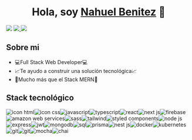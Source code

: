 <div align="center">
<h1 align="center">Hola, soy <a href="https://nahuel-benitez.com.ar/">Nahuel Benitez</a> 👋</h1>
</div>
<img src="https://i.imgur.com/tSIPNGN.png">

<a target="blank" href="https://www.linkedin.com/in/nahuel-benitez/">
<img src="https://img.shields.io/badge/LinkedIn-0077B5?style=for-the-badge&logo=linkedin&logoColor=white"/>
</a>
<a target="blank" href="https://nahuel-benitez.com.ar/">
<img src="https://img.shields.io/badge/Portfolio-255E63?style=for-the-badge&logo=About.me&logoColor=white"/>
</a>

## Sobre mi

- 💻​Full Stack Web Developer💻​
- 📈Te ayudo a construir una solución tecnológica📈
- 🚀Mucho más que el Stack MERN🚀
  <br>

## Stack tecnológico

<div style="display: flex; flex-wrap: wrap;">

<img src="https://img.shields.io/badge/HTML5-E34F26?style=for-the-badge&logo=html5&logoColor=white" alt="icon html">
<img src="https://img.shields.io/badge/CSS3-1572B6?style=for-the-badge&logo=css3&logoColor=white" alt="icon css">
<img src="https://img.shields.io/badge/JavaScript-323330?style=for-the-badge&logo=javascript&logoColor=F7DF1E" alt="javascript">
<img src="https://img.shields.io/badge/TypeScript-007ACC?style=for-the-badge&logo=typescript&logoColor=white" alt="typescript">
<img src="https://img.shields.io/badge/React-20232A?style=for-the-badge&logo=react&logoColor=61DAFB" alt="react">
<img src="https://img.shields.io/badge/next%20js-000000?style=for-the-badge&logo=nextdotjs&logoColor=white" alt="next js">
<img src="https://img.shields.io/badge/firebase-ffca28?style=for-the-badge&logo=firebase&logoColor=black" alt="firebase">
<img src="https://img.shields.io/badge/Amazon_AWS-FF9900?style=for-the-badge&logo=amazonaws&logoColor=white" alt="amazon web services">
<img src="https://img.shields.io/badge/Sass-CC6699?style=for-the-badge&logo=sass&logoColor=white" alt="sass">
<img src="https://img.shields.io/badge/Tailwind_CSS-38B2AC?style=for-the-badge&logo=tailwind-css&logoColor=white" alt="tailwind">
<img src="https://img.shields.io/badge/styled--components-DB7093?style=for-the-badge&logo=styled-components&logoColor=white" alt="styled components">
<img src="https://img.shields.io/badge/Node%20js-339933?style=for-the-badge&logo=nodedotjs&logoColor=white" alt="node js">
<img src="https://img.shields.io/badge/Express%20js-000000?style=for-the-badge&logo=express&logoColor=white" alt="express">
<img src="https://img.shields.io/badge/JWT-000000?style=for-the-badge&logo=JSON%20web%20tokens&logoColor=white" alt="jwt">
<img src="https://img.shields.io/badge/MongoDB-4EA94B?style=for-the-badge&logo=mongodb&logoColor=white" alt="mongodb">
<img src="https://img.shields.io/badge/PostgreSQL-316192?style=for-the-badge&logo=postgresql&logoColor=white" alt="sql">
<img src="https://img.shields.io/badge/Prisma-3982CE?style=for-the-badge&logo=Prisma&logoColor=white" alt="prisma">
<img src="https://img.shields.io/badge/nestjs-E0234E?style=for-the-badge&logo=nestjs&logoColor=white" alt="nest js">
<img src="https://img.shields.io/badge/Docker-2CA5E0?style=for-the-badge&logo=docker&logoColor=white" alt="docker">
<img src="https://img.shields.io/badge/kubernetes-326ce5.svg?&style=for-the-badge&logo=kubernetes&logoColor=white" alt="kubernetes">
<img src="https://img.shields.io/badge/GitHub-100000?style=for-the-badge&logo=github&logoColor=white" alt="git">
<img src="https://img.shields.io/badge/chai-A30701?style=for-the-badge&logo=chai&logoColor=white" alt="git">
<img src="https://img.shields.io/badge/Mocha-8D6748?style=for-the-badge&logo=Mocha&logoColor=white" alt="mocha">
<img src="https://img.shields.io/badge/npm-CB3837?style=for-the-badge&logo=npm&logoColor=white" alt="chai">
</div>
